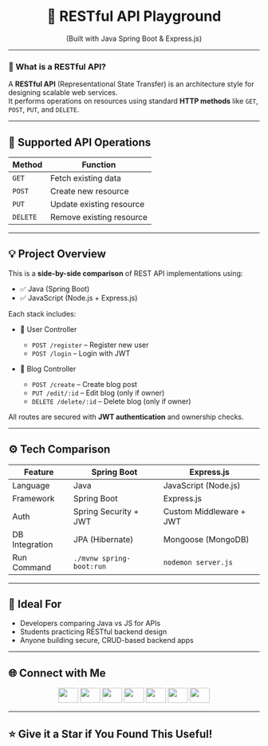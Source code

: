 <h1 align="center">🚀 RESTful API Playground</h1>
<p align="center">(Built with Java Spring Boot & Express.js)</p>

---

### 📘 What is a RESTful API?

A **RESTful API** (Representational State Transfer) is an architecture style for designing scalable web services.  
It performs operations on resources using standard **HTTP methods** like `GET`, `POST`, `PUT`, and `DELETE`.

---

## 🔧 Supported API Operations

| Method   | Function                            |
|----------|-------------------------------------|
| `GET`    | Fetch existing data                 |
| `POST`   | Create new resource                 |
| `PUT`    | Update existing resource            |
| `DELETE` | Remove existing resource            |

---

## 💡 Project Overview

This is a **side-by-side comparison** of REST API implementations using:

- ✅ Java (Spring Boot)
- ✅ JavaScript (Node.js + Express.js)

Each stack includes:

- 👤 User Controller  
  - `POST /register` – Register new user  
  - `POST /login` – Login with JWT

- 📝 Blog Controller  
  - `POST /create` – Create blog post  
  - `PUT /edit/:id` – Edit blog (only if owner)  
  - `DELETE /delete/:id` – Delete blog (only if owner)

All routes are secured with **JWT authentication** and ownership checks.

---

## ⚙️ Tech Comparison

| Feature        | Spring Boot           | Express.js           |
|----------------|------------------------|-----------------------|
| Language       | Java                   | JavaScript (Node.js) |
| Framework      | Spring Boot            | Express.js            |
| Auth           | Spring Security + JWT  | Custom Middleware + JWT |
| DB Integration | JPA (Hibernate)        | Mongoose (MongoDB)   |
| Run Command    | `./mvnw spring-boot:run` | `nodemon server.js` |

---

## 🎯 Ideal For

- Developers comparing Java vs JS for APIs  
- Students practicing RESTful backend design  
- Anyone building secure, CRUD-based backend apps

---

## 🌐 Connect with Me

<p align="center">
  <a href="https://twitter.com/saurabhbahadur"><img src="https://raw.githubusercontent.com/rahuldkjain/github-profile-readme-generator/master/src/images/icons/Social/twitter.svg" height="30" width="40" /></a>
  <a href="https://linkedin.com/in/saurabhbahadur"><img src="https://raw.githubusercontent.com/rahuldkjain/github-profile-readme-generator/master/src/images/icons/Social/linked-in-alt.svg" height="30" width="40" /></a>
  <a href="https://fb.com/singhsaurabhbahadur"><img src="https://raw.githubusercontent.com/rahuldkjain/github-profile-readme-generator/master/src/images/icons/Social/facebook.svg" height="30" width="40" /></a>
  <a href="https://instagram.com/saurabhbahadur_"><img src="https://raw.githubusercontent.com/rahuldkjain/github-profile-readme-generator/master/src/images/icons/Social/instagram.svg" height="30" width="40" /></a>
  <a href="https://www.youtube.com/c/mightysaur"><img src="https://raw.githubusercontent.com/rahuldkjain/github-profile-readme-generator/master/src/images/icons/Social/youtube.svg" height="30" width="40" /></a>
  <a href="https://www.hackerrank.com/saurabhbahadur"><img src="https://raw.githubusercontent.com/rahuldkjain/github-profile-readme-generator/master/src/images/icons/Social/hackerrank.svg" height="30" width="40" /></a>
  <a href="https://discord.gg/aQR27Bg7de"><img src="https://raw.githubusercontent.com/rahuldkjain/github-profile-readme-generator/master/src/images/icons/Social/discord.svg" height="30" width="40" /></a>
</p>

---

## ⭐ Give it a Star if You Found This Useful!
